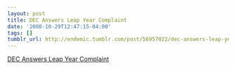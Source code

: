 ```yaml
---
layout: post
title: DEC Answers Leap Year Complaint
date: '2008-10-29T12:47:15-04:00'
tags: []
tumblr_url: http://endemic.tumblr.com/post/56957022/dec-answers-leap-year-complaint
---
```

[DEC Answers Leap Year Complaint](http://www-users.cs.york.ac.uk/susan/joke/decly.htm)  
